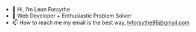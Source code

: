 - 👋 Hi, I’m Leon Forsythe
- 👀 Web Developer + Enthusiastic Problem Solver
- 📫 How to reach me my email is the best way, lvforsythe95@gmail.com

<!---
hope428/hope428 is a ✨ special ✨ repository because its `README.md` (this file) appears on your GitHub profile.
You can click the Preview link to take a look at your changes.
--->
